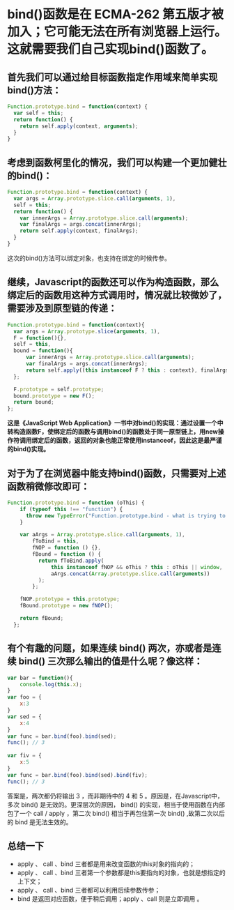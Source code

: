 # bind()函数是在 ECMA-262 第五版才被加入；它可能无法在所有浏览器上运行。这就需要我们自己实现bind()函数了。

## 首先我们可以通过给目标函数指定作用域来简单实现bind()方法：

```javascript
Function.prototype.bind = function(context) {
  var self = this;
  return function() {
    return self.apply(context, arguments);
  }
}
```

## 考虑到函数柯里化的情况，我们可以构建一个更加健壮的bind()： 

```javascript
Function.prototype.bind = function(context) {
  var args = Array.prototype.slice.call(arguments, 1),
  self = this;
  return function() {
    var innerArgs = Array.prototype.slice.call(arguments);
    var finalArgs = args.concat(innerArgs);
    return self.apply(context, finalArgs);
  }
}
```
这次的bind()方法可以绑定对象，也支持在绑定的时候传参。

## 继续，Javascript的函数还可以作为构造函数，那么绑定后的函数用这种方式调用时，情况就比较微妙了，需要涉及到原型链的传递：

```javascript
Function.prototype.bind = function(context){
  var args = Array.prototype.slice(arguments, 1),
  F = function(){},
  self = this,
  bound = function(){
      var innerArgs = Array.prototype.slice.call(arguments);
      var finalArgs = args.concat(innerArgs);
      return self.apply((this instanceof F ? this : context), finalArgs);
  };

  F.prototype = self.prototype;
  bound.prototype = new F();
  return bound;
};
```

**这是《JavaScript Web Application》一书中对bind()的实现：通过设置一个中转构造函数F，使绑定后的函数与调用bind()的函数处于同一原型链上，用new操作符调用绑定后的函数，返回的对象也能正常使用instanceof，因此这是最严谨的bind()实现。**

## 对于为了在浏览器中能支持bind()函数，只需要对上述函数稍微修改即可：

```javascript
Function.prototype.bind = function (oThis) {
    if (typeof this !== "function") {
      throw new TypeError("Function.prototype.bind - what is trying to be bound is not callable");
    }

    var aArgs = Array.prototype.slice.call(arguments, 1), 
        fToBind = this, 
        fNOP = function () {},
        fBound = function () {
          return fToBind.apply(
              this instanceof fNOP && oThis ? this : oThis || window,
              aArgs.concat(Array.prototype.slice.call(arguments))
          );
        };

    fNOP.prototype = this.prototype;
    fBound.prototype = new fNOP();

    return fBound;
  };
```

## 有个有趣的问题，如果连续 bind() 两次，亦或者是连续 bind() 三次那么输出的值是什么呢？像这样：

```javascript
var bar = function(){
    console.log(this.x);
}
var foo = {
    x:3
}
var sed = {
    x:4
}
var func = bar.bind(foo).bind(sed);
func(); // 3
 
var fiv = {
    x:5
}
var func = bar.bind(foo).bind(sed).bind(fiv);
func(); // 3
```

答案是，两次都仍将输出 3 ，而非期待中的 4 和 5 。原因是，在Javascript中，多次 bind() 是无效的。更深层次的原因， bind() 的实现，相当于使用函数在内部包了一个 call / apply ，第二次 bind() 相当于再包住第一次 bind() ,故第二次以后的 bind 是无法生效的。

## 总结一下

- apply 、 call 、bind 三者都是用来改变函数的this对象的指向的；
- apply 、 call 、bind 三者第一个参数都是this要指向的对象，也就是想指定的上下文；
- apply 、 call 、bind 三者都可以利用后续参数传参；
- bind 是返回对应函数，便于稍后调用；apply 、call 则是立即调用 。
